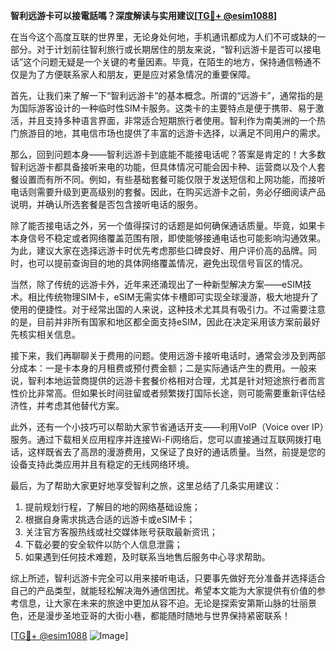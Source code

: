 **智利远游卡可以接電話嗎？深度解读与实用建议[[TG💪+ @esim1088](https://t.me/s/esim1088)]**

在当今这个高度互联的世界里，无论身处何地，手机通讯都成为人们不可或缺的一部分。对于计划前往智利旅行或长期居住的朋友来说，“智利远游卡是否可以接电话”这个问题无疑是一个关键的考量因素。毕竟，在陌生的地方，保持通信畅通不仅是为了方便联系家人和朋友，更是应对紧急情况的重要保障。

首先，让我们来了解一下“智利远游卡”的基本概念。所谓的“远游卡”，通常指的是为国际游客设计的一种临时性SIM卡服务。这类卡的主要特点是便于携带、易于激活，并且支持多种语言界面，非常适合短期旅行者使用。智利作为南美洲的一个热门旅游目的地，其电信市场也提供了丰富的远游卡选择，以满足不同用户的需求。

那么，回到问题本身——智利远游卡到底能不能接电话呢？答案是肯定的！大多数智利远游卡都具备接听来电的功能，但具体情况可能会因卡种、运营商以及个人套餐设置而有所不同。例如，有些基础套餐可能仅限于发送短信和上网功能，而接听电话则需要升级到更高级别的套餐。因此，在购买远游卡之前，务必仔细阅读产品说明，并确认所选套餐是否包含接听电话的服务。

除了能否接电话之外，另一个值得探讨的话题是如何确保通话质量。毕竟，如果卡本身信号不稳定或者网络覆盖范围有限，即使能够接通电话也可能影响沟通效果。为此，建议大家在选择远游卡时优先考虑那些口碑良好、用户评价高的品牌。同时，也可以提前查询目的地的具体网络覆盖情况，避免出现信号盲区的情况。

当然，除了传统的远游卡外，近年来还涌现出了一种新型解决方案——eSIM技术。相比传统物理SIM卡，eSIM无需实体卡槽即可实现全球漫游，极大地提升了使用的便捷性。对于经常出国的人来说，这种技术尤其具有吸引力。不过需要注意的是，目前并非所有国家和地区都全面支持eSIM，因此在决定采用该方案前最好先核实相关信息。

接下来，我们再聊聊关于费用的问题。使用远游卡接听电话时，通常会涉及到两部分成本：一是卡本身的月租费或预付费金额；二是实际通话产生的费用。一般来说，智利本地运营商提供的远游卡套餐价格相对合理，尤其是针对短途旅行者而言性价比非常高。但如果长时间驻留或者频繁拨打国际长途，则可能需要重新评估经济性，并考虑其他替代方案。

此外，还有一个小技巧可以帮助大家节省通话开支——利用VoIP（Voice over IP）服务。通过下载相关应用程序并连接Wi-Fi网络后，您可以直接通过互联网拨打电话，这样既省去了高昂的漫游费用，又保证了良好的通话质量。当然，前提是您的设备支持此类应用并且有稳定的无线网络环境。

最后，为了帮助大家更好地享受智利之旅，这里总结了几条实用建议：
1. 提前规划行程，了解目的地的网络基础设施；
2. 根据自身需求挑选合适的远游卡或eSIM卡；
3. 关注官方客服热线或社交媒体账号获取最新资讯；
4. 下载必要的安全软件以防个人信息泄露；
5. 如果遇到任何技术难题，及时联系当地售后服务中心寻求帮助。

综上所述，智利远游卡完全可以用来接听电话，只要事先做好充分准备并选择适合自己的产品类型，就能轻松解决海外通信困扰。希望本文能为大家提供有价值的参考信息，让大家在未来的旅途中更加从容不迫。无论是探索安第斯山脉的壮丽景色，还是漫步圣地亚哥的大街小巷，都能随时随地与世界保持紧密联系！

[[TG💪+ @esim1088](https://t.me/s/esim1088) ![Image](https://i.postimg.cc/4NQfJmqS/Snipaste-2025-05-13-00-14-12.png)]